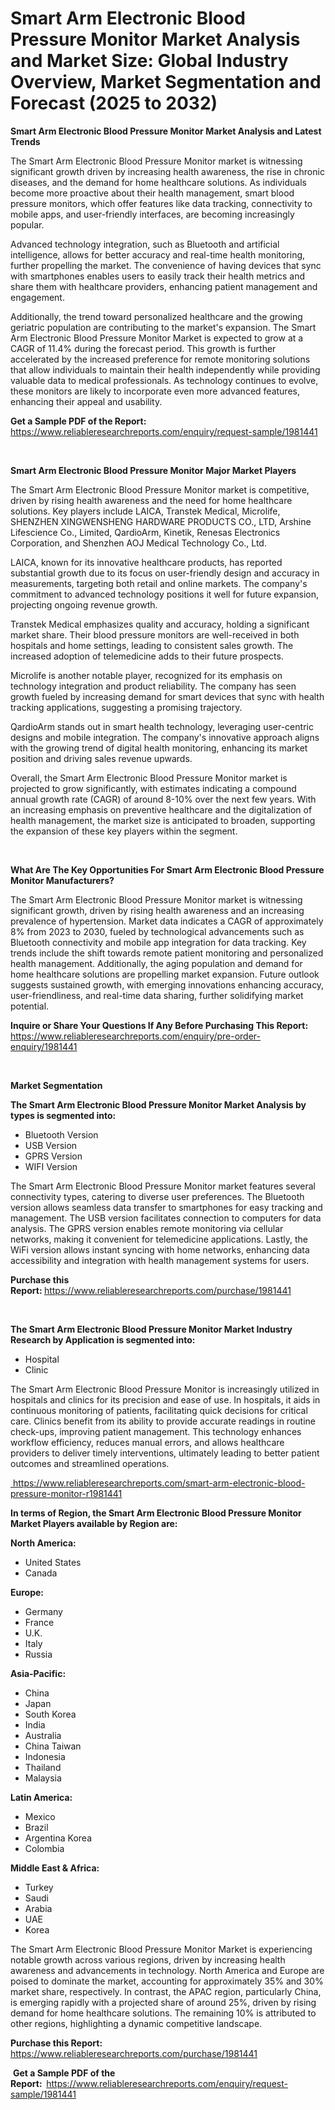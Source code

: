 <p><h1>Smart Arm Electronic Blood Pressure Monitor Market Analysis and Market Size: Global Industry Overview, Market Segmentation and Forecast (2025 to 2032)</h1></p><p><strong>Smart Arm Electronic Blood Pressure Monitor Market Analysis and Latest Trends</strong></p>
<p><p>The Smart Arm Electronic Blood Pressure Monitor market is witnessing significant growth driven by increasing health awareness, the rise in chronic diseases, and the demand for home healthcare solutions. As individuals become more proactive about their health management, smart blood pressure monitors, which offer features like data tracking, connectivity to mobile apps, and user-friendly interfaces, are becoming increasingly popular. </p><p>Advanced technology integration, such as Bluetooth and artificial intelligence, allows for better accuracy and real-time health monitoring, further propelling the market. The convenience of having devices that sync with smartphones enables users to easily track their health metrics and share them with healthcare providers, enhancing patient management and engagement.</p><p>Additionally, the trend toward personalized healthcare and the growing geriatric population are contributing to the market's expansion. The Smart Arm Electronic Blood Pressure Monitor Market is expected to grow at a CAGR of 11.4% during the forecast period. This growth is further accelerated by the increased preference for remote monitoring solutions that allow individuals to maintain their health independently while providing valuable data to medical professionals. As technology continues to evolve, these monitors are likely to incorporate even more advanced features, enhancing their appeal and usability.</p></p>
<p><strong>Get a Sample PDF of the Report:&nbsp;</strong> <a href="https://www.reliableresearchreports.com/enquiry/request-sample/1981441?utm_campaign=3050&utm_medium=2&utm_source=Github&utm_content=ia&utm_term=16042025&utm_id=smart-arm-electronic-blood-pressure-monitor">https://www.reliableresearchreports.com/enquiry/request-sample/1981441</a></p>
<p>&nbsp;</p>
<p><strong>Smart Arm Electronic Blood Pressure Monitor Major Market Players</strong></p>
<p><p>The Smart Arm Electronic Blood Pressure Monitor market is competitive, driven by rising health awareness and the need for home healthcare solutions. Key players include LAICA, Transtek Medical, Microlife, SHENZHEN XINGWENSHENG HARDWARE PRODUCTS CO., LTD, Arshine Lifescience Co., Limited, QardioArm, Kinetik, Renesas Electronics Corporation, and Shenzhen AOJ Medical Technology Co., Ltd. </p><p>LAICA, known for its innovative healthcare products, has reported substantial growth due to its focus on user-friendly design and accuracy in measurements, targeting both retail and online markets. The company's commitment to advanced technology positions it well for future expansion, projecting ongoing revenue growth.</p><p>Transtek Medical emphasizes quality and accuracy, holding a significant market share. Their blood pressure monitors are well-received in both hospitals and home settings, leading to consistent sales growth. The increased adoption of telemedicine adds to their future prospects.</p><p>Microlife is another notable player, recognized for its emphasis on technology integration and product reliability. The company has seen growth fueled by increasing demand for smart devices that sync with health tracking applications, suggesting a promising trajectory.</p><p>QardioArm stands out in smart health technology, leveraging user-centric designs and mobile integration. The company's innovative approach aligns with the growing trend of digital health monitoring, enhancing its market position and driving sales revenue upwards.</p><p>Overall, the Smart Arm Electronic Blood Pressure Monitor market is projected to grow significantly, with estimates indicating a compound annual growth rate (CAGR) of around 8-10% over the next few years. With an increasing emphasis on preventive healthcare and the digitalization of health management, the market size is anticipated to broaden, supporting the expansion of these key players within the segment.</p></p>
<p>&nbsp;</p>
<p><strong>What Are The Key Opportunities For Smart Arm Electronic Blood Pressure Monitor Manufacturers?</strong></p>
<p><p>The Smart Arm Electronic Blood Pressure Monitor market is witnessing significant growth, driven by rising health awareness and an increasing prevalence of hypertension. Market data indicates a CAGR of approximately 8% from 2023 to 2030, fueled by technological advancements such as Bluetooth connectivity and mobile app integration for data tracking. Key trends include the shift towards remote patient monitoring and personalized health management. Additionally, the aging population and demand for home healthcare solutions are propelling market expansion. Future outlook suggests sustained growth, with emerging innovations enhancing accuracy, user-friendliness, and real-time data sharing, further solidifying market potential.</p></p>
<p><strong>Inquire or Share Your Questions If Any Before Purchasing This Report:</strong> <a href="https://www.reliableresearchreports.com/enquiry/pre-order-enquiry/1981441?utm_campaign=3050&utm_medium=2&utm_source=Github&utm_content=ia&utm_term=16042025&utm_id=smart-arm-electronic-blood-pressure-monitor">https://www.reliableresearchreports.com/enquiry/pre-order-enquiry/1981441</a></p>
<p>&nbsp;</p>
<p><strong>Market Segmentation</strong></p>
<p><strong>The Smart Arm Electronic Blood Pressure Monitor Market Analysis by types is segmented into:</strong></p>
<p><ul><li>Bluetooth Version</li><li>USB Version</li><li>GPRS Version</li><li>WIFI Version</li></ul></p>
<p><p>The Smart Arm Electronic Blood Pressure Monitor market features several connectivity types, catering to diverse user preferences. The Bluetooth version allows seamless data transfer to smartphones for easy tracking and management. The USB version facilitates connection to computers for data analysis. The GPRS version enables remote monitoring via cellular networks, making it convenient for telemedicine applications. Lastly, the WiFi version allows instant syncing with home networks, enhancing data accessibility and integration with health management systems for users.</p></p>
<p><strong>Purchase this Report:&nbsp;</strong><a href="https://www.reliableresearchreports.com/purchase/1981441?utm_campaign=3050&utm_medium=2&utm_source=Github&utm_content=ia&utm_term=16042025&utm_id=smart-arm-electronic-blood-pressure-monitor">https://www.reliableresearchreports.com/purchase/1981441</a></p>
<p>&nbsp;</p>
<p><strong>The Smart Arm Electronic Blood Pressure Monitor Market Industry Research by Application is segmented into:</strong></p>
<p><ul><li>Hospital</li><li>Clinic</li></ul></p>
<p><p>The Smart Arm Electronic Blood Pressure Monitor is increasingly utilized in hospitals and clinics for its precision and ease of use. In hospitals, it aids in continuous monitoring of patients, facilitating quick decisions for critical care. Clinics benefit from its ability to provide accurate readings in routine check-ups, improving patient management. This technology enhances workflow efficiency, reduces manual errors, and allows healthcare providers to deliver timely interventions, ultimately leading to better patient outcomes and streamlined operations.</p></p>
<p><a href="https://www.reliableresearchreports.com/smart-arm-electronic-blood-pressure-monitor-r1981441?utm_campaign=3050&utm_medium=2&utm_source=Github&utm_content=ia&utm_term=16042025&utm_id=smart-arm-electronic-blood-pressure-monitor">&nbsp;https://www.reliableresearchreports.com/smart-arm-electronic-blood-pressure-monitor-r1981441</a></p>
<p><strong>In terms of Region, the Smart Arm Electronic Blood Pressure Monitor Market Players available by Region are:</strong></p>
<p>
    <p> <strong> North America: </strong>
        <ul>
            <li>United States</li>
            <li>Canada</li>
        </ul>
        </p> 
    <p> <strong> Europe: </strong>
        <ul>
            <li>Germany</li>
            <li>France</li>
            <li>U.K.</li>
            <li>Italy</li>
            <li>Russia</li>
        </ul>
        </p> 
    <p> <strong> Asia-Pacific: </strong>
        <ul>
            <li>China</li>
            <li>Japan</li>
            <li>South Korea</li>
            <li>India</li>
            <li>Australia</li>
            <li>China Taiwan</li>
            <li>Indonesia</li>
            <li>Thailand</li>
            <li>Malaysia</li>
        </ul>
        </p> 
    <p> <strong> Latin America: </strong>
        <ul>
            <li>Mexico</li>
            <li>Brazil</li>
            <li>Argentina Korea</li>
            <li>Colombia</li>
        </ul>
        </p> 
    <p> <strong> Middle East & Africa: </strong>
        <ul>
            <li>Turkey</li>
            <li>Saudi</li>
            <li>Arabia</li>
            <li>UAE</li>
            <li>Korea</li>
        </ul>
    </p>
    </p>
<p><p>The Smart Arm Electronic Blood Pressure Monitor Market is experiencing notable growth across various regions, driven by increasing health awareness and advancements in technology. North America and Europe are poised to dominate the market, accounting for approximately 35% and 30% market share, respectively. In contrast, the APAC region, particularly China, is emerging rapidly with a projected share of around 25%, driven by rising demand for home healthcare solutions. The remaining 10% is attributed to other regions, highlighting a dynamic competitive landscape.</p></p>
<p><strong>Purchase this Report: </strong><a href="https://www.reliableresearchreports.com/purchase/1981441?utm_campaign=3050&utm_medium=2&utm_source=Github&utm_content=ia&utm_term=16042025&utm_id=smart-arm-electronic-blood-pressure-monitor">https://www.reliableresearchreports.com/purchase/1981441</a></p>
<p>&nbsp;<strong>Get a Sample PDF of the Report:&nbsp;&nbsp;</strong><a href="https://www.reliableresearchreports.com/enquiry/request-sample/1981441?utm_campaign=3050&utm_medium=2&utm_source=Github&utm_content=ia&utm_term=16042025&utm_id=smart-arm-electronic-blood-pressure-monitor">https://www.reliableresearchreports.com/enquiry/request-sample/1981441</a></p>
<p><strong></strong></p>
<p><p></p><p></p><p></p></p>